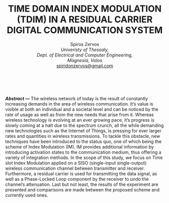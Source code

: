 <header>
<h1 align="center">TIME DOMAIN INDEX MODULATION (TDIM) IN A RESIDUAL CARRIER DIGITAL COMMUNICATION SYSTEM</h1>

<p align="center">Spiros Zervos<em>
  <br>Univeristy of Thessaly,
  <br>Dept. of Electrical and Computer Engineering,
  <br>Magnesia, Volos</em>
  <br><a href="mailto:spiridonzervos@gmail.com">spiridonzervos@gmail.com</a></p>
</header>

<br>

<p>
	<span><strong><em>Abstract &mdash;</em></strong></span> The wireless network of today is the result of constantly increasing
	demands in the area of wireless communication. It’s value is visible at
	both an individual and a societal level and can be noticed by the rate
	of usage as well as from the new needs that arise from it. Whereas
	wireless technology is evolving at an ever growing pace, it’s progress
	is slowly coming at a halt due to the spectrum crunch, all the while
	demanding new technologies such as the Internet of Things, is pressing
	for ever larger rates and quantities in wireless transmissions. To
	tackle this obstacle, new techniques have been introduced to the status
	quo, one of which being the scheme of Index Modulation (IM). IM provides
	additional information by introducing activation states to the
	communication medium, thus offering a variety of integration methods. In
	the scope of this study, we focus on Time slot Index Modulation applied
	on a SISO (single-input single-output) wireless communication channel
	between transmitter and receiver. Furthermore, a residual carrier is
	used for transmitting the data signal, as well as a Phase-Locked Loop
	component by the receiver to undo the channel’s attenuation. Last but
	not least, the results of the experiment are presented and comparisons
	are made between the proposed scheme and currently used ones.
</p>
